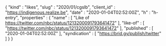 {
  "kind" : "likes",
  "slug" : "2020/01/cgslb",
  "client_id" : "https://indigenous.realize.be",
  "date" : "2020-01-04T02:52:00Z",
  "h" : "h-entry",
  "properties" : {
    "name" : [ "Like of https://twitter.com/nbc/status/1213200091793641472" ],
    "like-of" : [ "https://twitter.com/nbc/status/1213200091793641472" ],
    "published" : [ "2020-01-04T02:52:00Z" ],
    "syndication" : [ "https://brid.gy/publish/twitter" ]
  }
}
